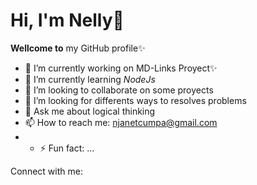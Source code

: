 # Hi, I'm Nelly👋

**Wellcome to** my GitHub profile✨

- 🔭 I’m currently working on MD-Links Proyect✨
- 🌱 I’m currently learning _NodeJs_
- 👯 I’m looking to collaborate on some proyects
- 🤔 I’m looking for differents ways to resolves problems
- 💬 Ask me about logical thinking
- 📫 How to reach me: njanetcumpa@gmail.com
- - ⚡ Fun fact: ...

Connect with me:
